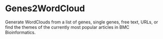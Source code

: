# Genes2WordCloud

Generate WordClouds from a list of genes, single genes, free text, URLs, or find the themes of the currently most popular articles in BMC Bioinformatics.
